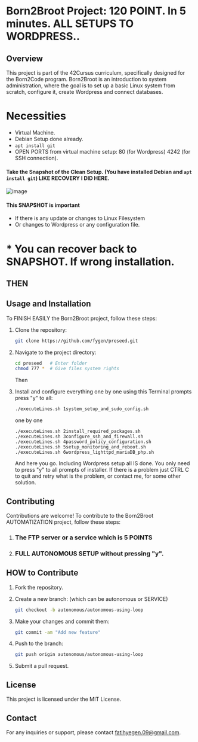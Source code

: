 # Born2Broot Project: 120 POINT. In 5 minutes. ALL SETUPS TO WORDPRESS..

## Overview
This project is part of the 42Cursus curriculum, specifically designed for the Born2Code program. Born2Broot is an introduction to system administration, where the goal is to set up a basic Linux system from scratch, configure it, create Wordpress and connect databases.

# Necessities
   * Virtual Machine.
   * Debian Setup done already.
   * ```apt install git```
   * OPEN PORTS from virtual machine setup: 80 (for Wordpress) 4242 (for SSH connection). 

#### Take the Snapshot of the Clean Setup. (You have installed Debian and ```apt install git```) LIKE RECOVERY I DID HERE.
   ![image](https://github.com/fygen/preseed/assets/25952641/69511f98-6acf-4385-a24e-70be3927f409)
   
#### This SNAPSHOT is important 
   * If there is any update or changes to Linux Filesystem
   * Or changes to Wordpress or any configuration file.
# * You can recover back to SNAPSHOT. If wrong installation.

## THEN

## Usage and Installation
To FINISH EASILY the Born2Broot project, follow these steps:

1. Clone the repository:
   ```bash
   git clone https://github.com/fygen/preseed.git
   ```

2. Navigate to the project directory:
   ```bash
   cd preseed   # Enter folder
   chmod 777 *  # Give files system rights
   ```
   Then

3. Install and configure everything one by one using this Terminal prompts press "y" to all:
   ```bash
   ./executeLines.sh 1system_setup_and_sudo_config.sh
   ```
   one by one
   ```
   ./executeLines.sh 2install_required_packages.sh
   ./executeLines.sh 3configure_ssh_and_firewall.sh
   ./executeLines.sh 4password_policy_configuration.sh
   ./executeLines.sh 5setup_monitoring_and_reboot.sh
   ./executeLines.sh 6wordpress_lighttpd_mariaDB_php.sh
   ```
   
   And here you go. Including Wordpress setup all IS done. You only need to press "y" to all prompts of installer.
   If there is a problem just CTRL C to quit and retry what is the problem, or contact me, for some other solution.

## Contributing
Contributions are welcome! To contribute to the Born2Broot AUTOMATIZATION project, follow these steps:

1. ### The FTP server or a service which is 5 POINTS 

2. ### FULL AUTONOMOUS SETUP without pressing "y".

## HOW to Contribute 

1. Fork the repository.

2. Create a new branch: (which can be autonomous or SERVICE)
   ```bash
   git checkout -b autonomous/autonomous-using-loop
   ```

3. Make your changes and commit them:
   ```bash
   git commit -am "Add new feature"
   ```

4. Push to the branch:
   ```bash
   git push origin autonomous/autonomous-using-loop
   ```

5. Submit a pull request.

## License
This project is licensed under the MIT License.

## Contact
For any inquiries or support, please contact [fatihyegen.09@gmail.com](mailto:fatihyegen.09@gmail.com).
